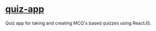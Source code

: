 # [quiz-app](https://sutartejas.github.io/)
Quiz app for taking and creating MCQ's based quizzes using ReactJS.
